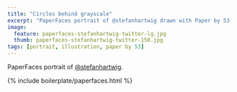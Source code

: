 ```yaml
---
title: "Circles behind grayscale"
excerpt: "PaperFaces portrait of @stefanhartwig drawn with Paper by 53 on an iPad."
image: 
  feature: paperfaces-stefanhartwig-twitter-lg.jpg
  thumb: paperfaces-stefanhartwig-twitter-150.jpg
tags: [portrait, illustration, paper by 53]
---
```


PaperFaces portrait of [@stefanhartwig](http://twitter.com/stefanhartwig).

{% include boilerplate/paperfaces.html %}